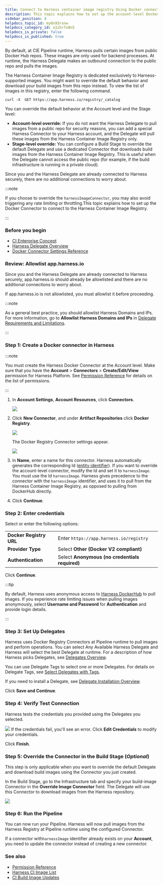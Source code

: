 ```yaml
---
title: Connect to Harness container image registry Using Docker connector
description: This topic explains how to set up the account-level Docker Connector to connect to the Harness Container Image Registry.
sidebar_position: 4
helpdocs_topic_id: my8n93rxnw
helpdocs_category_id: o1zhrfo8n5
helpdocs_is_private: false
helpdocs_is_published: true
---
```


By default, at CIE Pipeline runtime, Harness pulls certain images from public Docker Hub repos. These images are only used for backend processes. At runtime, the Harness Delegate makes an outbound connection to the public repo and pulls the images.

The Harness Container Image Registry is dedicated exclusively to Harness-supported images. You might want to override the default behavior and download your build images from this repo instead. To view the list of images in this registry, enter the following command.

```
curl -X  GET https://app.harness.io/registry/_catalog
```
You can override the default behavior at the Account level and the Stage level:

* **Account-level override:** If you do not want the Harness Delegate to pull images from a public repo for security reasons, you can add a special Harness Connector to your Harness account, and the Delegate will pull these images from the Harness Container Image Registry only.
* **Stage-level override:** You can configure a Build Stage to override the default Delegate and use a dedicated Connector that downloads build images from the Harness Container Image Registry. This is useful when the Delegate cannot access the public repo (for example, if the build infrastructure is running in a private cloud).

Since you and the Harness Delegate are already connected to Harness securely, there are no additional connections to worry about.

:::note

If you choose to override the `harnessImageConnector`, you may also avoid triggering any rate limiting or throttling.This topic explains how to set up the Docker Connector to connect to the Harness Container Image Registry.

:::

### Before you begin

* [CI Enterprise Concept](../../../continuous-integration/ci-quickstarts/ci-concepts.md)
* [Harness Delegate Overview](/docs/platform/2_Delegates/delegate-concepts/delegate-overview.md)
* [Docker Connector Settings Reference](../../7_Connectors/Cloud-providers/ref-cloud-providers/docker-registry-connector-settings-reference.md)

### Review: Allowlist app.harness.io

Since you and the Harness Delegate are already connected to Harness securely, app.harness.io should already be allowlisted and there are no additional connections to worry about.

If app.harness.io is not allowlisted, you must allowlist it before proceeding.

:::note

As a general best practice, you should allowlist Harness Domains and IPs. For more information, go to **Allowlist Harness Domains and IPs** in [Delegate Requirements and Limitations](../../2_Delegates/delegate-concepts/delegate-requirements.md).

:::

### Step 1: Create a Docker connector in Harness

:::note

You must create the Harness Docker Connector at the Account level. Make sure that you have the **Account** > **Connectors** > **Create/Edit/View** permission for Harness Platform. See [Permission Reference](../../4_Role-Based-Access-Control/ref-access-management/permissions-reference.md) for details on the list of permissions.

:::

1. In **Account Settings**, **Account Resources**, click **Connectors**.

   ![](../../7_Connectors/static/connect-to-harness-container-image-registry-using-docker-connector-45.png)

2. Click **New Connector**, and under **Artifact Repositories** click **Docker Registry**.

   ![](../../7_Connectors/static/connect-to-harness-container-image-registry-using-docker-connector-46.png)

   The Docker Registry Connector settings appear.

   ![](../../7_Connectors/static/connect-to-harness-container-image-registry-using-docker-connector-47.png)

3. In **Name**, enter a name for this connector.
   Harness automatically generates the corresponding Id ([entity identifier](../../20_References/entity-identifier-reference.md)).
   If you want to override the account-level connector, modify the Id and set it to `harnessImage`. You must use the Id `harnessImage`.
   Harness gives precedence to the connector with the `harnessImage` identifier, and uses it to pull from the Harness Container Image Registry, as opposed to pulling from DockerHub directly.
4. Click **Continue**.

### Step 2: Enter credentials

Select or enter the following options:

|  |  |
| --- | --- |
| **Docker Registry URL** | Enter `https://app.harness.io/registry` |
| **Provider Type** | Select **Other (Docker V2 compliant)** |
| **Authentication** | Select **Anonymous (no credentials required)** |

Click **Continue**.

:::tip

By default, Harness uses anonymous access to [Harness DockerHub](https://hub.docker.com/u/harness) to pull images. If you experience rate limiting issues when pulling images anonymously, select **Username and Password** for **Authentication** and provide login details.

:::

### Step 3: Set Up Delegates

Harness uses Docker Registry Connectors at Pipeline runtime to pull images and perform operations. You can select Any Available Harness Delegate and Harness will select the best Delegate at runtime. For a description of how Harness picks Delegates, see [Delegates Overview](/docs/platform/2_Delegates/delegate-concepts/delegate-overview.md).

You can use Delegate Tags to select one or more Delegates. For details on Delegate Tags, see [Select Delegates with Tags](/docs/platform/2_Delegates/manage-delegates/select-delegates-with-selectors.md).

If you need to install a Delegate, see [Delegate Installation Overview](../../2_Delegates/delegate-concepts/delegate-overview.md).

Click **Save and Continue**.

### Step 4: Verify Test Connection

Harness tests the credentials you provided using the Delegates you selected.

![](../../7_Connectors/static/connect-to-harness-container-image-registry-using-docker-connector-48.png)
If the credentials fail, you'll see an error. Click **Edit Credentials** to modify your credentials.

Click **Finish**.

### Step 5: Override the Connector in the Build Stage (*Optional*)

This step is only applicable when you want to override the default Delegate and download build images using the Connector you just created.

In the Build Stage, go to the Infrastructure tab and specify your build-image Connector in the **Override Image Connector** field. The Delegate will use this Connector to download images from the Harness repository.

![](../../7_Connectors/static/connect-to-harness-container-image-registry-using-docker-connector-49.png)
### Step 6: Run the Pipeline

You can now run your Pipeline. Harness will now pull images from the Harness Registry at Pipeline runtime using the configured Connector.

If a connector with`harnessImage` identifier already exists on your **Account**, you need to update the connector instead of creating a new connector.

### See also

* [Permission Reference](../../../platform/4_Role-Based-Access-Control/ref-access-management/permissions-reference.md)
* [Harness CI Image List](/docs/continuous-integration/use-ci/set-up-build-infrastructure/harness-ci.md)
* [CI Build Image Updates](/docs/continuous-integration/use-ci/set-up-build-infrastructure/ci-build-image-updates.md)

